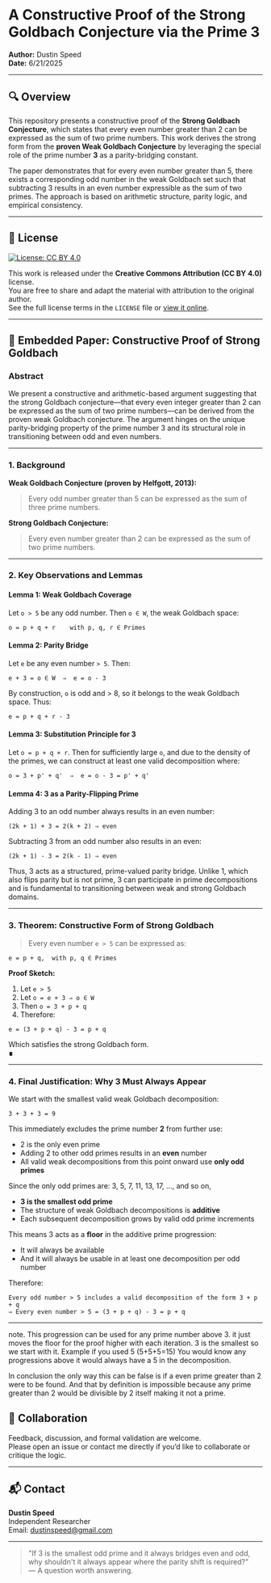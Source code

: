 # A Constructive Proof of the Strong Goldbach Conjecture via the Prime 3

**Author:** Dustin Speed  
**Date:** 6/21/2025

---

## 🔍 Overview

This repository presents a constructive proof of the **Strong Goldbach Conjecture**, which states that every even number greater than 2 can be expressed as the sum of two prime numbers. This work derives the strong form from the **proven Weak Goldbach Conjecture** by leveraging the special role of the prime number **3** as a parity-bridging constant.

The paper demonstrates that for every even number greater than 5, there exists a corresponding odd number in the weak Goldbach set such that subtracting 3 results in an even number expressible as the sum of two primes. The approach is based on arithmetic structure, parity logic, and empirical consistency.

---

## 📜 License

[![License: CC BY 4.0](https://img.shields.io/badge/License-CC%20BY%204.0-lightgrey.svg)](https://creativecommons.org/licenses/by/4.0/)

This work is released under the **Creative Commons Attribution (CC BY 4.0)** license.  
You are free to share and adapt the material with attribution to the original author.  
See the full license terms in the `LICENSE` file or [view it online](https://creativecommons.org/licenses/by/4.0/).

---

## 📄 Embedded Paper: Constructive Proof of Strong Goldbach

### **Abstract**

We present a constructive and arithmetic-based argument suggesting that the strong Goldbach conjecture—that every even integer greater than 2 can be expressed as the sum of two prime numbers—can be derived from the proven weak Goldbach conjecture. The argument hinges on the unique parity-bridging property of the prime number 3 and its structural role in transitioning between odd and even numbers.

---

### **1. Background**

**Weak Goldbach Conjecture (proven by Helfgott, 2013):**

> Every odd number greater than 5 can be expressed as the sum of three prime numbers.

**Strong Goldbach Conjecture:**

> Every even number greater than 2 can be expressed as the sum of two prime numbers.

---

### **2. Key Observations and Lemmas**

#### Lemma 1: Weak Goldbach Coverage  
Let `o > 5` be any odd number. Then `o ∈ W`, the weak Goldbach space:  
```
o = p + q + r    with p, q, r ∈ Primes
```

#### Lemma 2: Parity Bridge  
Let `e` be any even number `> 5`. Then:
```
e + 3 = o ∈ W  ⇒  e = o - 3
```
By construction, `o` is odd and > 8, so it belongs to the weak Goldbach space. Thus:
```
e = p + q + r - 3
```

#### Lemma 3: Substitution Principle for 3  
Let `o = p + q + r`. Then for sufficiently large `o`, and due to the density of the primes, we can construct at least one valid decomposition where:
```
o = 3 + p' + q'  ⇒  e = o - 3 = p' + q'
```

#### Lemma 4: 3 as a Parity-Flipping Prime  
Adding 3 to an odd number always results in an even number:
```
(2k + 1) + 3 = 2(k + 2) ⇒ even
```
Subtracting 3 from an odd number also results in an even:
```
(2k + 1) - 3 = 2(k - 1) ⇒ even
```
Thus, 3 acts as a structured, prime-valued parity bridge. Unlike 1, which also flips parity but is not prime, 3 can participate in prime decompositions and is fundamental to transitioning between weak and strong Goldbach domains.

---

### **3. Theorem: Constructive Form of Strong Goldbach**

> Every even number `e > 5` can be expressed as:
```
e = p + q,  with p, q ∈ Primes
```

**Proof Sketch:**
1. Let `e > 5`
2. Let `o = e + 3 ⇒ o ∈ W`
3. Then `o = 3 + p + q`
4. Therefore:
```
e = (3 + p + q) - 3 = p + q
```
Which satisfies the strong Goldbach form.  
**∎**

---

### **4. Final Justification: Why 3 Must Always Appear**

We start with the smallest valid weak Goldbach decomposition:
```
3 + 3 + 3 = 9
```
This immediately excludes the prime number **2** from further use:
- 2 is the only even prime
- Adding 2 to other odd primes results in an **even** number
- All valid weak decompositions from this point onward use **only odd primes**

Since the only odd primes are: 3, 5, 7, 11, 13, 17, ..., and so on,
- **3 is the smallest odd prime**
- The structure of weak Goldbach decompositions is **additive**
- Each subsequent decomposition grows by valid odd prime increments

This means 3 acts as a **floor** in the additive prime progression:
- It will always be available
- And it will always be usable in at least one decomposition per odd number

Therefore:
```
Every odd number > 5 includes a valid decomposition of the form 3 + p + q
⇒ Every even number > 5 = (3 + p + q) - 3 = p + q
```

---
note. This progression can be used for any prime number above 3. it just moves the floor for the proof higher with each iteration. 3 is the smallest so we start with it. Example if you used 5 (5+5+5=15) You would know any progressions above it would always have a 5 in the decomposition. 

In conclusion the only way this can be false is if a even prime greater than 2 were to be found. And that by definition is impossible because any prime greater than 2 would be divisible by 2 itself making it not a prime. 

## 🤝 Collaboration

Feedback, discussion, and formal validation are welcome.  
Please open an issue or contact me directly if you’d like to collaborate or critique the logic.

---

## 📬 Contact

**Dustin Speed**  
Independent Researcher  
Email: dustinspeed@gmail.com 

---

> "If 3 is the smallest odd prime and it always bridges even and odd, why shouldn't it always appear where the parity shift is required?"  
> — A question worth answering.
